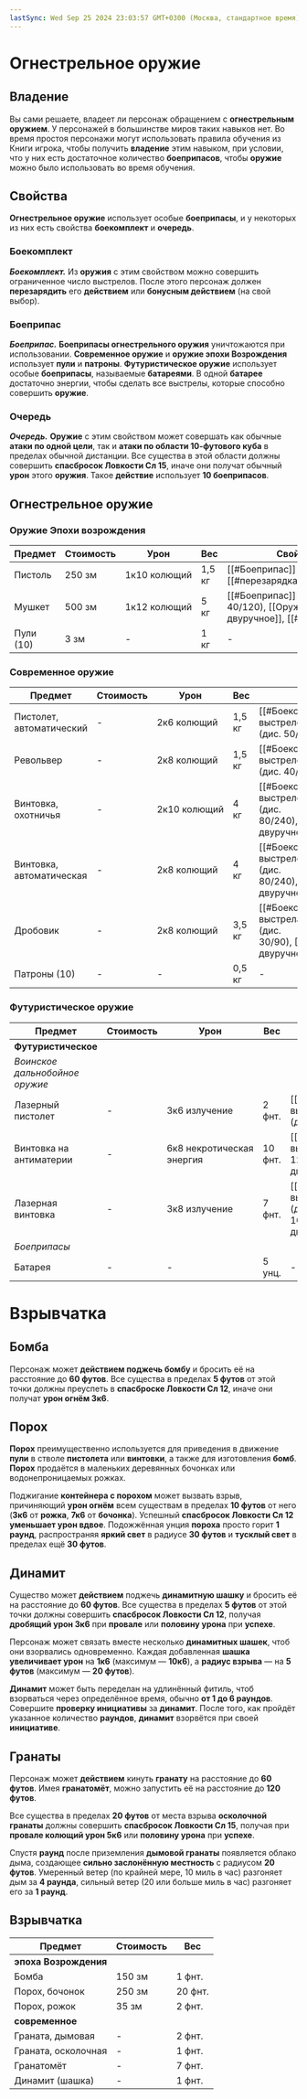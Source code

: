 ```yaml
---
lastSync: Wed Sep 25 2024 23:03:57 GMT+0300 (Москва, стандартное время)
---
```

# Огнестрельное оружие
## Владение

Вы сами решаете, владеет ли персонаж обращением с **огнестрельным оружием**. У персонажей в большинстве миров таких навыков нет. Во время простоя персонажи могут использовать правила обучения из Книги игрока, чтобы получить **владение** этим навыком, при условии, что у них есть достаточное количество **боеприпасов**, чтобы **оружие** можно было использовать во время обучения.

## Свойства

**Огнестрельное оружие** использует особые **боеприпасы**, и у некоторых из них есть свойства **боекомплект** и **очередь**.

### Боекомплект

**_Боекомплект._** Из **оружия** с этим свойством можно совершить ограниченное число выстрелов. После этого персонаж должен **перезарядить** его **действием** или **бонусным действием** (на свой выбор).

### Боеприпас

**_Боеприпас._** **Боеприпасы огнестрельного оружия** уничтожаются при использовании. **Современное оружие** и **оружие эпохи Возрождения** использует **пули** и **патроны**. **Футуристическое оружие** использует особые **боеприпасы**, называемые **батареями**. В одной **батарее** достаточно энергии, чтобы сделать все выстрелы, которые способно совершить **оружие**.

### Очередь

**_Очередь._** **Оружие** с этим свойством может совершать как обычные **атаки по одной цели**, так и **атаки по области 10-футового куба** в пределах обычной дистанции. Все существа в этой области должны совершить **спасбросок Ловкости Сл 15**, иначе они получат обычный **урон** этого **оружия**. Такое **действие** использует **10 боеприпасов**.

## Огнестрельное оружие
### Оружие Эпохи возрождения
| Предмет   | Стоимость | Урон         | Вес    | Свойства                                                                        |
| --------- | --------- | ------------ | ------ | ------------------------------------------------------------------------------- |
| Пистоль   | 250 зм    | 1к10 колющий | 1,5 кг | [[#Боеприпас]] (дис. 30/90), [[#перезарядка]]                                   |
| Мушкет    | 500 зм    | 1к12 колющий | 5 кг   | [[#Боеприпас]] (дис. 40/120), [[Оружие#Двуручное\|двуручное]], [[#перезарядка]] |
| Пули (10) | 3 зм      | -            | 1 кг   | -                                                                               |

### Современное оружие
| Предмет                  | Стоимость | Урон         | Вес    | Свойства                                                                                                     |
| ------------------------ | --------- | ------------ | ------ | ------------------------------------------------------------------------------------------------------------ |
| Пистолет, автоматический | -         | 2к6 колющий  | 1,5 кг | [[#Боекомплект]] (15 выстрелов), [[#Боеприпас]] (дис. 50/150)                                                |
| Револьвер                | -         | 2к8 колющий  | 1,5 кг | [[#Боекомплект]] (6 выстрелов), [[#Боеприпас]] (дис. 40/120)                                                 |
| Винтовка, охотничья      | -         | 2к10 колющий | 4 кг   | [[#Боекомплект]] (5 выстрелов), [[#Боеприпас]] (дис. 80/240), [[Оружие#Двуручное\|двуручное]]                |
| Винтовка, автоматическая | -         | 2к8 колющий  | 4 кг   | [[#Боекомплект]] (30 выстрелов), [[#Боеприпас]] (дис. 80/240), [[Оружие#Двуручное\|двуручное]], [[#очередь]] |
| Дробовик                 | -         | 2к8 колющий  | 3,5 кг | [[#Боекомплект]] (2 выстрела), [[#Боеприпас]] (дис. 30/90), [[Оружие#Двуручное\|двуручное]]                  |
| Патроны (10)             | -         | -            | 0,5 кг | -                                                                                                            |

### Футуристическое оружие

| Предмет                        | Стоимость | Урон                      | Вес     | Свойства                                                                                        |
| ------------------------------ | --------- | ------------------------- | ------- | ----------------------------------------------------------------------------------------------- |
| **Футуристическое**            |           |                           |         |                                                                                                 |
| _Воинское дальнобойное оружие_ |           |                           |         |                                                                                                 |
| Лазерный пистолет              | -         | 3к6 излучение             | 2 фнт.  | [[#Боекомплект]] (50 выстрелов), [[#Боеприпас]] (дис. 40/120)                                   |
| Винтовка на антиматерии        | -         | 6к8 некротическая энергия | 10 фнт. | [[#Боекомплект]] (2 выстрела), [[#Боеприпас]] (дис. 120/360), [[Оружие#Двуручное\|двуручное]]   |
| Лазерная винтовка              | -         | 3к8 излучение             | 7 фнт.  | [[#Боекомплект]] (30 выстрелов), [[#Боеприпас]] (дис. 100/300), [[Оружие#Двуручное\|двуручное]] |
| _Боеприпасы_                   |           |                           |         |                                                                                                 |
| Батарея                        | -         | -                         | 5 унц.  | -                                                                                               |

# Взрывчатка
## Бомба

Персонаж может **действием поджечь бомбу** и бросить её на расстояние до **60 футов**. Все существа в пределах **5 футов** от этой точки должны преуспеть в **спасброске Ловкости Сл 12**, иначе они получат **урон огнём 3к6**.

## Порох

**Порох** преимущественно используется для приведения в движение **пули** в стволе **пистолета** или **винтовки**, а также для изготовления **бомб**. **Порох** продаётся в маленьких деревянных бочонках или водонепроницаемых рожках.

Поджигание **контейнера с порохом** может вызвать взрыв, причиняющий **урон огнём** всем существам в пределах **10 футов** от него (**3к6** от **рожка**, **7к6** от **бочонка**). Успешный **спасбросок Ловкости Сл 12 уменьшает урон вдвое**. Подожжённая унция **пороха** просто горит **1 раунд**, распространяя **яркий свет** в радиусе **30 футов** и **тусклый свет** в пределах ещё **30 футов**.

## Динамит

Существо может **действием** поджечь **динамитную шашку** и бросить её на расстояние до **60 футов**. Все существа в пределах **5 футов** от этой точки должны совершить **спасбросок Ловкости Сл 12**, получая **дробящий урон 3к6** при **провале** или **половину урона** при **успехе**.

Персонаж может связать вместе несколько **динамитных шашек**, чтоб они взорвались одновременно. Каждая добавленная **шашка увеличивает урон** на **1к6** (максимум — **10к6**), а **радиус взрыва** — на **5 футов** (максимум — **20 футов**).

**Динамит** может быть переделан на удлинённый фитиль, чтоб взорваться через определённое время, обычно **от 1 до 6 раундов**. Совершите **проверку инициативы** за **динамит**. После того, как пройдёт указанное количество **раундов**, **динамит** взорвётся при своей **инициативе**.

## Гранаты

Персонаж может **действием** кинуть **гранату** на расстояние до **60 футов**. Имея **гранатомёт**, можно запустить её на расстояние до **120 футов**.

Все существа в пределах **20 футов** от места взрыва **осколочной гранаты** должны совершить **спасбросок Ловкости Сл 15**, получая при **провале колющий урон 5к6** или **половину урона** при **успехе**.

Спустя **раунд** после приземления **дымовой гранаты** появляется облако дыма, создающее **сильно заслонённую местность** с радиусом **20 футов**. Умеренный ветер (по крайней мере, 10 миль в час) разгоняет дым за **4 раунда**, сильный ветер (20 или больше миль в час) разгоняет его за **1 раунд**.

## Взрывчатка

| Предмет               | Стоимость | Вес     |
| --------------------- | --------- | ------- |
| **эпоха Возрождения** |           |         |
| Бомба                 | 150 зм    | 1 фнт.  |
| Порох, бочонок        | 250 зм    | 20 фнт. |
| Порох, рожок          | 35 зм     | 2 фнт.  |
| **современное**       |           |         |
| Граната, дымовая      | -         | 2 фнт.  |
| Граната, осколочная   | -         | 1 фнт.  |
| Гранатомёт            | -         | 7 фнт.  |
| Динамит (шашка)       | -         | 1 фнт.  |
